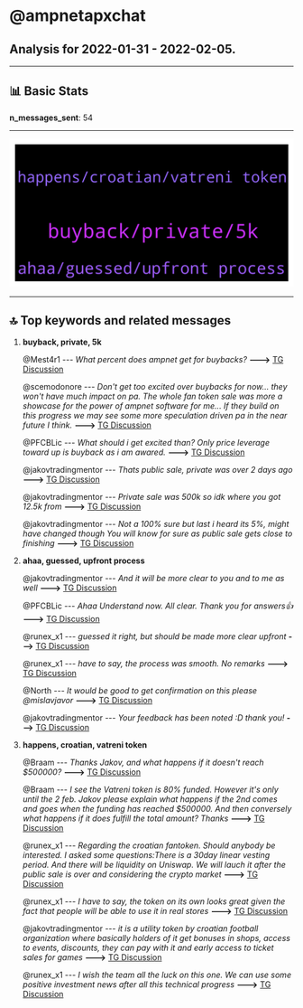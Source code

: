 # **@ampnetapxchat**
 ## Analysis for **2022-01-31** - **2022-02-05**.

---

## 📊 **Basic Stats**

**n_messages_sent**: 54

---
![wordcloud](ampnetapxchat_5Days_wordcloud.png)

---


## 🔝 **Top keywords and related messages**

1. **buyback, private, 5k**

    @Mest4r1 --- *What percent does ampnet get for buybacks?* **--->** [TG Discussion](https://t.me/ampnetapxchat/36950)

    @scemodonore --- *Don't get too excited over buybacks for now... they won't have much impact on pa. The whole fan token sale was more a showcase for the power of ampnet software for me... If they build on this progress we may see some more speculation driven pa in the near future I think.* **--->** [TG Discussion](https://t.me/ampnetapxchat/36966)

    @PFCBLic --- *What should i get excited than? Only price leverage toward up is buyback as i am awared.* **--->** [TG Discussion](https://t.me/ampnetapxchat/36968)

    @jakovtradingmentor --- *Thats public sale, private was over 2 days ago* **--->** [TG Discussion](https://t.me/ampnetapxchat/36959)

    @jakovtradingmentor --- *Private sale was 500k so idk where you got 12.5k from* **--->** [TG Discussion](https://t.me/ampnetapxchat/36954)

    @jakovtradingmentor --- *Not a 100% sure but last i heard its 5%, might have changed though  You will know for sure as public sale gets close to finishing* **--->** [TG Discussion](https://t.me/ampnetapxchat/36951)

2. **ahaa, guessed, upfront process**

    @jakovtradingmentor --- *And it will be more clear to you and to me as well* **--->** [TG Discussion](https://t.me/ampnetapxchat/36956)

    @PFCBLic --- *Ahaa  Understand now. All clear. Thank you for answers👍* **--->** [TG Discussion](https://t.me/ampnetapxchat/36942)

    @runex_x1 --- *guessed it right, but should be made more clear upfront* **--->** [TG Discussion](https://t.me/ampnetapxchat/36923)

    @runex_x1 --- *have to say, the process was smooth. No remarks* **--->** [TG Discussion](https://t.me/ampnetapxchat/36921)

    @North --- *It would be good to get confirmation on this please @mislavjavor* **--->** [TG Discussion](https://t.me/ampnetapxchat/36866)

    @jakovtradingmentor --- *Your feedback has been noted :D thank you!* **--->** [TG Discussion](https://t.me/ampnetapxchat/36926)

3. **happens, croatian, vatreni token**

    @Braam --- *Thanks Jakov, and what happens if it doesn't reach $500000?* **--->** [TG Discussion](https://t.me/ampnetapxchat/36858)

    @Braam --- *I see the Vatreni token is 80% funded. However it's only until the 2 feb.  Jakov please explain what happens if the 2nd comes and goes when the funding has reached $500000. And then conversely what happens if it does fulfill the total amount? Thanks* **--->** [TG Discussion](https://t.me/ampnetapxchat/36856)

    @runex_x1 --- *Regarding the croatian fantoken. Should anybody be interested. I asked some questions:There is a 30day linear vesting period. And there will be liquidity on Uniswap. We will lauch it after the public sale is over and considering the crypto market* **--->** [TG Discussion](https://t.me/ampnetapxchat/36897)

    @runex_x1 --- *I have to say, the token on its own looks great given the fact that people will be able to use it in real stores* **--->** [TG Discussion](https://t.me/ampnetapxchat/36896)

    @jakovtradingmentor --- *it is a utility token by croatian football organization where basically holders of it get bonuses in shops, access to events, discounts, they can pay with it and early access to ticket sales for games* **--->** [TG Discussion](https://t.me/ampnetapxchat/36891)

    @runex_x1 --- *I wish the team all the luck on this one. We can use some positive investment news after all this technical progress* **--->** [TG Discussion](https://t.me/ampnetapxchat/36883)

